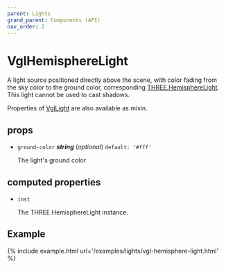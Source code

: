 ```yaml
---
parent: Lights
grand_parent: Components (API)
nav_order: 2
---
```

# VglHemisphereLight

A light source positioned directly above the scene, with color fading from the sky color to the
ground color, corresponding [THREE.HemisphereLight](https://threejs.org/docs/index.html#api/lights/HemisphereLight).
This light cannot be used to cast shadows.

Properties of [VglLight](vgl-light) are also available as mixin. 

## props 

- `ground-color` ***string*** (*optional*) `default: '#fff'` 

  The light's ground color 

## computed properties 

- `inst` 

  The THREE.HemisphereLight instance. 


## Example

{% include example.html url='/examples/lights/vgl-hemisphere-light.html' %}

